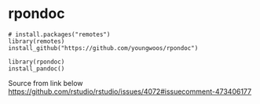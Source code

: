 # rpondoc

```
# install.packages("remotes")
library(remotes)
install_github("https://github.com/youngwoos/rpondoc")

library(rpondoc)
install_pandoc()
```


Source from link below
<https://github.com/rstudio/rstudio/issues/4072#issuecomment-473406177>
